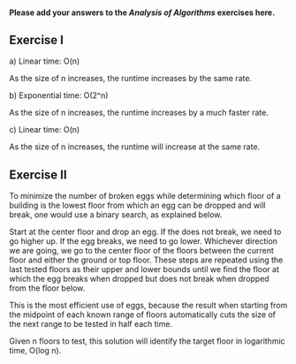 #### Please add your answers to the ***Analysis of  Algorithms*** exercises here.

## Exercise I

a) Linear time: O(n)

As the size of n increases, the runtime increases by the same rate.

b) Exponential time: O(2^n)

As the size of n increases, the runtime increases by a much faster rate.

c) Linear time: O(n)

As the size of n increases, the runtime will increase at the same rate.

## Exercise II

To minimize the number of broken eggs while determining which floor of a building
is the lowest floor from which an egg can be dropped and will break, one would
use a binary search, as explained below.

Start at the center floor and drop an egg. If the does not break, we need to go
higher up. If the egg breaks, we need to go lower. Whichever direction we are
going, we go to the center floor of the floors between the current floor and
either the ground or top floor. These steps are repeated using the last tested
floors as their upper and lower bounds until we find the floor at which the egg
breaks when dropped but does not break when dropped from the floor below.

This is the most efficient use of eggs, because the result when starting from
the midpoint of each known range of floors automatically cuts the size of the
next range to be tested in half each time.

Given n floors to test, this solution will identify the target floor in
logarithmic time, O(log n).
